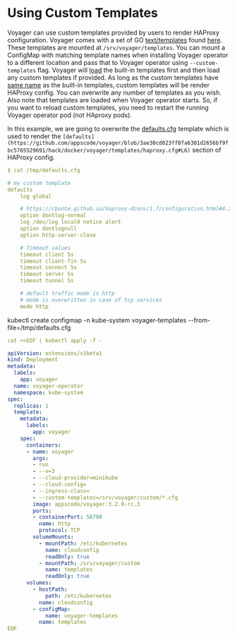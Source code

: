 # Using Custom Templates

Voyager can use custom templates provided by users to render HAProxy configuration. Voyager comes with a set of GO [text/templates](https://golang.org/pkg/text/template/) found [here](/hack/docker/voyager/templates). These templates are mounted at `/srv/voyager/templates`. You can mount a ConfigMap with matching template names when installing Voyager operator to a different location and pass that to Voyager operator using `--custom-templates` flag. Voyager will [load](https://github.com/appscode/voyager/blob/3ae30cd023ff8fa6301d2656bf9fbc5765529691/pkg/haproxy/template.go#L40) the built-in templates first and then load any custom templates if provided. As long as the custom templates have [same name](https://golang.org/pkg/text/template/#Template.ParseGlob) as the built-in templates, custom templates will be render HAProxy config. You can overwrite any number of templates as you wish. Also note that templates are loaded when Voyager operator starts. So, if you want to reload custom templates, you need to restart the running Voyager operator pod (not HAproxy pods).

In this example, we are going to overwrite the [defaults.cfg](/hack/docker/voyager/templates/defaults.cfg) template which is used to render the `[defaults](https://github.com/appscode/voyager/blob/3ae30cd023ff8fa6301d2656bf9fbc5765529691/hack/docker/voyager/templates/haproxy.cfg#L6)` section of HAProxy config.

```yaml
$ cat /tmp/defaults.cfg

# my custom template
defaults
	log global

	# https://cbonte.github.io/haproxy-dconv/1.7/configuration.html#4.2-option%20abortonclose
	option dontlog-normal
	log /dev/log local0 notice alert
	option dontlognull
	option http-server-close

	# Timeout values
	timeout client 5s
	timeout client-fin 5s
	timeout connect 5s
	timeout server 5s
	timeout tunnel 5s

	# default traffic mode is http
	# mode is overwritten in case of tcp services
	mode http
```

kubectl create configmap -n kube-system voyager-templates --from-file=/tmp/defaults.cfg

```yaml
cat <<EOF | kubectl apply -f -

apiVersion: extensions/v1beta1
kind: Deployment
metadata:
  labels:
    app: voyager
  name: voyager-operator
  namespace: kube-system
spec:
  replicas: 1
  template:
    metadata:
      labels:
        app: voyager
    spec:
      containers:
      - name: voyager
        args:
        - run
        - --v=3
        - --cloud-provider=minikube
        - --cloud-config=
        - --ingress-class=
        - --custom-templates=/srv/voyager/custom/*.cfg
        image: appscode/voyager:3.2.0-rc.3
        ports:
        - containerPort: 56790
          name: http
          protocol: TCP
        volumeMounts:
          - mountPath: /etc/kubernetes
            name: cloudconfig
            readOnly: true
          - mountPath: /srv/voyager/custom
            name: templates
            readOnly: true
      volumes:
        - hostPath:
            path: /etc/kubernetes
          name: cloudconfig
        - configMap:
            name: voyager-templates
          name: templates
EOF
```
